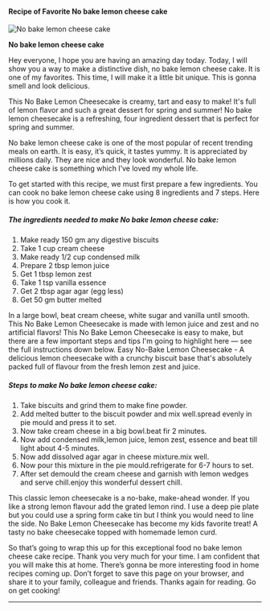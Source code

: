             

#### Recipe of Favorite No bake lemon cheese cake

![No bake lemon cheese cake](https://img-global.cpcdn.com/recipes/7964ef06ef93a16d/751x532cq70/no-bake-lemon-cheese-cake-recipe-main-photo.jpg)

**No bake lemon cheese cake**

Hey everyone, I hope you are having an amazing day today. Today, I will show you a way to make a distinctive dish, no bake lemon cheese cake. It is one of my favorites. This time, I will make it a little bit unique. This is gonna smell and look delicious.

This No Bake Lemon Cheesecake is creamy, tart and easy to make! It's full of lemon flavor and such a great dessert for spring and summer! No bake lemon cheesecake is a refreshing, four ingredient dessert that is perfect for spring and summer.

No bake lemon cheese cake is one of the most popular of recent trending meals on earth. It is easy, it’s quick, it tastes yummy. It is appreciated by millions daily. They are nice and they look wonderful. No bake lemon cheese cake is something which I’ve loved my whole life.

To get started with this recipe, we must first prepare a few ingredients. You can cook no bake lemon cheese cake using 8 ingredients and 7 steps. Here is how you cook it.

##### The ingredients needed to make No bake lemon cheese cake:

1.  Make ready 150 gm any digestive biscuits
2.  Take 1 cup cream cheese
3.  Make ready 1/2 cup condensed milk
4.  Prepare 2 tbsp lemon juice
5.  Get 1 tbsp lemon zest
6.  Take 1 tsp vanilla essence
7.  Get 2 tbsp agar agar (egg less)
8.  Get 50 gm butter melted

In a large bowl, beat cream cheese, white sugar and vanilla until smooth. This No Bake Lemon Cheesecake is made with lemon juice and zest and no artificial flavors! This No Bake Lemon Cheesecake is easy to make, but there are a few important steps and tips I'm going to highlight here — see the full instructions down below. Easy No-Bake Lemon Cheesecake - A delicious lemon cheesecake with a crunchy biscuit base that's absolutely packed full of flavour from the fresh lemon zest and juice.

##### Steps to make No bake lemon cheese cake:

1.  Take biscuits and grind them to make fine powder.
2.  Add melted butter to the biscuit powder and mix well.spread evenly in pie mould and press it to set.
3.  Now take cream cheese in a big bowl.beat fir 2 minutes.
4.  Now add condensed milk,lemon juice, lemon zest, essence and beat till light about 4-5 minutes.
5.  Now add dissolved agar agar in cheese mixture.mix well.
6.  Now pour this mixture in the pie mould.refrigerate for 6-7 hours to set.
7.  After set demould the cream cheese and garnish with lemon wedges and serve chill.enjoy this wonderful dessert chill.

This classic lemon cheesecake is a no-bake, make-ahead wonder. If you like a strong lemon flavour add the grated lemon rind. I use a deep pie plate but you could use a spring form cake tin but I think you would need to line the side. No Bake Lemon Cheesecake has become my kids favorite treat! A tasty no bake cheesecake topped with homemade lemon curd.

So that’s going to wrap this up for this exceptional food no bake lemon cheese cake recipe. Thank you very much for your time. I am confident that you will make this at home. There’s gonna be more interesting food in home recipes coming up. Don’t forget to save this page on your browser, and share it to your family, colleague and friends. Thanks again for reading. Go on get cooking!

* * *